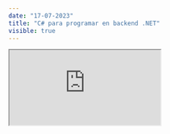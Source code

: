 ```yaml
---
date: "17-07-2023"
title: "C# para programar en backend .NET"
visible: true
---
```

<iframe src="https://www.youtube.com/embed/NGGFXfJ-1Yg" allowfullscreen></iframe>
